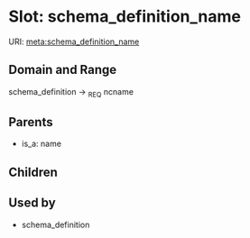 
# Slot: schema_definition_name




URI: [meta:schema_definition_name](https://w3id.org/biolink/biolinkml/meta/schema_definition_name)


## Domain and Range

schema_definition ->  <sub>REQ</sub> ncname

## Parents

 *  is_a: name

## Children


## Used by

 * schema_definition
